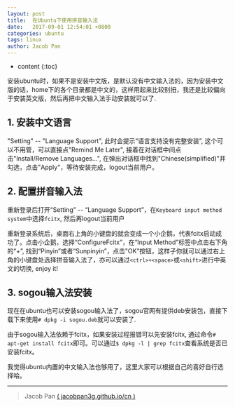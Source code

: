 ```yaml
---
layout: post
title:  在Ubuntu下使用拼音输入法
date:   2017-09-01 12:54:01 +0800
categories: ubuntu
tags: linux
author: Jacob Pan
---
```


* content
{:toc}


安装ubuntu时，如果不是安装中文版，是默认没有中文输入法的，因为安装中文版的话，home下的各个目录都是中文的，这样用起来比较别扭，我还是比较偏向于安装英文版，然后再把中文输入法手动安装就可以了.


## 1. 安装中文语言

"Setting" -- "Language Support", 此时会提示“语言支持没有完整安装”, 这个可以不用管，可以直接点"Remind Me Later", 接着在对话框中间点击"Install/Remove Languages...", 在弹出对话框中找到"Chinese(simplified)"并勾选，点击"Apply"，等待安装完成，logout当前用户。


## 2. 配置拼音输入法

重新登录后打开“Setting” -- “Language Support”，在`Keyboard input method system`中选择`fcitx`, 然后再logout当前用户

重新登录系统后，桌面右上角的小键盘的就会变成一个小企鹅，代表fcitx启动成功了。点击小企鹅，选择“ConfigureFcitx”，在“Input Method”标签中点击右下角的“+”, 找到“Pinyin”或者“Sunpinyin”，点击"OK”按钮，这样子你就可以通过右上角的小键盘处选择拼音输入法了，亦可以通过`<ctrl>+<space>`或`<shift>`进行中英文的切换, enjoy it!


## 3. sogou输入法安装

现在在ubuntu也可以安装sogou输入法了，sogou官网有提供deb安装包，直接下载下来使用`# dpkg -i sogou.deb`就可以安装了.

由于sogou输入法依赖于fcitx，如果安装过程报错可以先安装fcitx, 通过命令`# apt-get install fcitx`即可。可以通过`$ dpkg -l | grep fcitx`查看系统是否已安装fcitx。

我觉得ubuntu内置的中文输入法也够用了，这里大家可以根据自己的喜好自行选择哈。

---
> Jacob Pan [( jacobpan3g.github.io/cn )](http://jacobpan3g.github.io/cn)

